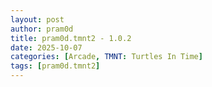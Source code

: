```yaml
---
layout: post
author: pram0d
title: pram0d.tmnt2 - 1.0.2
date: 2025-10-07
categories: [Arcade, TMNT: Turtles In Time]
tags: [pram0d.tmnt2]
---
```


